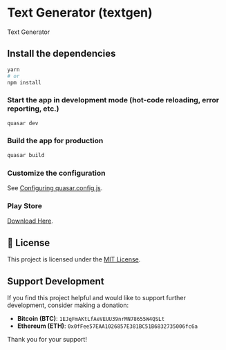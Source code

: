# Text Generator (textgen)

Text Generator

## Install the dependencies
```bash
yarn
# or
npm install
```

### Start the app in development mode (hot-code reloading, error reporting, etc.)
```bash
quasar dev
```


### Build the app for production
```bash
quasar build
```

### Customize the configuration
See [Configuring quasar.config.js](https://v2.quasar.dev/quasar-cli-vite/quasar-config-js).


### Play Store
[Download Here](https://play.google.com/store/apps/details?id=xyz.rrndev.textgenerator.app).

## 📄 License

This project is licensed under the [MIT License](LICENSE).

## Support Development
If you find this project helpful and would like to support further development, consider making a donation:

- **Bitcoin (BTC)**: `1EJqFmAKtLfAeVEUU39nrMN78655W4QSLt`
- **Ethereum (ETH)**: `0x0fFee57EAA1026857E381BC51B6832735006fc6a`

Thank you for your support!
